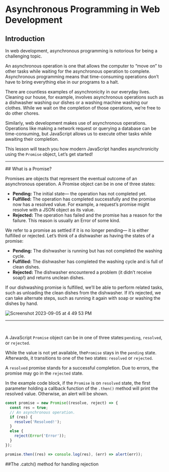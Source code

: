 
# Asynchronous Programming in Web Development

## Introduction

In web development, asynchronous programming is notorious for being a challenging topic.

An asynchronous operation is one that allows the computer to “move on” to other tasks while waiting for the asynchronous operation to complete. Asynchronous programming means that time-consuming operations don’t have to bring everything else in our programs to a halt.

There are countless examples of asynchronicity in our everyday lives. Cleaning our house, for example, involves asynchronous operations such as a dishwasher washing our dishes or a washing machine washing our clothes. While we wait on the completion of those operations, we’re free to do other chores.

Similarly, web development makes use of asynchronous operations. Operations like making a network request or querying a database can be time-consuming, but JavaScript allows us to execute other tasks while awaiting their completion.


This lesson will teach you how modern JavaScript handles asynchronicity using the ` Promise ` object, Let’s get started!
<hr>
## What is a Promise?

Promises are objects that represent the eventual outcome of an asynchronous operation. A Promise object can be in one of three states:

- **Pending:** The initial state— the operation has not completed yet.
- **Fulfilled:** The operation has completed successfully and the promise now has a resolved value. For example, a request’s promise might resolve with a JSON object as its value.
- **Rejected:** The operation has failed and the promise has a reason for the failure. This reason is usually an Error of some kind.

We refer to a promise as settled if it is no longer pending— it is either fulfilled or rejected. Let’s think of a dishwasher as having the states of a promise:

- **Pending:** The dishwasher is running but has not completed the washing cycle.
- **Fulfilled:** The dishwasher has completed the washing cycle and is full of clean dishes.
- **Rejected:** The dishwasher encountered a problem (it didn’t receive soap!) and returns unclean dishes.

If our dishwashing promise is fulfilled, we’ll be able to perform related tasks, such as unloading the clean dishes from the dishwasher. If it’s rejected, we can take alternate steps, such as running it again with soap or washing the dishes by hand.<br>

![Screenshot 2023-09-05 at 4 49 53 PM](https://github.com/MohammadAtallah100/JavaScript_Asynchronous_Programming/assets/136754163/9bddd332-e531-4a13-af15-94e7c9a4ff28)


<hr><br>

A JavaScript `Promise` object can be in one of three states:`pending`, `resolved`, or `rejected`.

While the value is not yet available, the`Promise` stays in the `pending` state. Afterwards, it transitions to one of the two states: `resolved` or `rejected`.

A `resolved` promise stands for a successful completion. Due to errors, the promise may go in the `rejected` state.

In the example code block, if the `Promise` is on `resolved` state, the first parameter holding a callback function of the `.then()` method will print the resolved value. Otherwise, an alert will be shown.

```javaScript
const promise = new Promise((resolve, reject) => {
  const res = true;
  // An asynchronous operation.
  if (res) {
    resolve('Resolved!');
  }
  else {
    reject(Error('Error'));
  }
});

promise.then((res) => console.log(res), (err) => alert(err));

```
##The .catch() method for handling rejection

